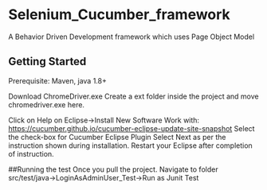 # Selenium_Cucumber_framework
A Behavior Driven Development framework which uses Page Object Model 
## Getting Started
Prerequisite: Maven, java 1.8+

Download ChromeDriver.exe 
Create a ext folder inside the project and move chromedriver.exe here.

Click on Help on Eclipse->Install New Software
Work with: https://cucumber.github.io/cucumber-eclipse-update-site-snapshot
Select the check-box for Cucumber Eclipse Plugin
Select Next as per the instruction shown during installation.
Restart your Eclipse after completion of instruction.


##Running the test
Once you pull the project. Navigate to folder src/test/java->LoginAsAdminUser_Test->Run as Junit Test
